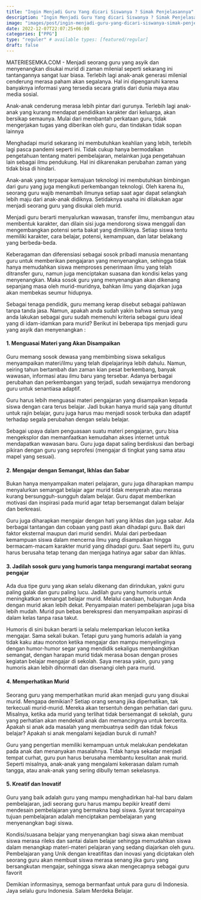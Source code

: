 ```yaml
---
title: "Ingin Menjadi Guru Yang dicari Siswanya ? Simak Penjelasannya"
description: "Ingin Menjadi Guru Yang dicari Siswanya ? Simak Penjelasannya"
image: "images/post/ingin-menjadi-guru-yang-dicari-siswanya-simak-penjelasannya.png"
date: 2022-12-07T22:07:25+06:00
categories: ["PPG"]
type: "reguler" # available types: [featured/regular]
draft: false
---
```


MATERIESEMKA.COM - Menjadi seorang guru yang asyik dan menyenangkan disukai murid di zaman milenial seperti sekarang ini tantangannya sangat luar biasa. Terlebih lagi anak-anak generasi milenial cenderung merasa paham akan segalanya. Hal ini dipengaruhi karena banyaknya informasi yang tersedia secara gratis dari dunia maya atau media sosial. 

Anak-anak cenderung merasa lebih pintar dari gurunya. Terlebih lagi anak-anak yang kurang mendapat pendidikan karakter dari keluarga, akan bersikap semaunya. Mulai dari membantah perkataan guru, tidak mengerjakan tugas yang diberikan oleh guru, dan tindakan tidak sopan lainnya

Menghadapi murid sekarang ini membutuhkan keahlian yang lebih, terlebih lagi pasca pandemi seperti ini. Tidak cukup hanya bermodalkan pengetahuan tentang materi pembelajaran, melainkan juga pengetahuan lain sebagai ilmu pendukung. Hal ini dikarenakan perubahan zaman yang tidak bisa di hindari.

Anak-anak yang terpapar kemajuan teknologi ini membutuhkan bimbingan dari guru yang juga mengikuti perkembangan teknologi. Oleh karena itu, seorang guru wajib menambah ilmunya setiap saat agar dapat selangkah lebih maju dari anak-anak didiknya. Setidaknya usaha ini dilakukan agar menjadi seorang guru yang disukai oleh murid.

Menjadi guru berarti menyalurkan wawasan, transfer ilmu, membangun atau membentuk karakter, dan dilain sisi juga mendorong siswa menggali dan mengembangkan potensi serta bakat yang dimilikinya. Setiap siswa tentu memiliki karakter, cara belajar, potensi, kemampuan, dan latar belakang yang berbeda-beda. 

Keberagaman dan diferensiasi sebagai sosok pribadi manusia menantang guru untuk memberikan pengajaran yang menyenangkan, sehingga tidak hanya memudahkan siswa memproses penerimaan ilmu yang telah ditransfer guru, namun juga menciptakan suasana dan kondisi kelas yang menyenangkan. Maka sosok guru yang menyenangkan akan dikenang sepanjang masa oleh murid-muridnya, bahkan ilmu yang diajarkan juga akan membekas seumur hidupnya.

Sebagai tenaga pendidik, guru memang kerap disebut sebagai pahlawan tanpa tanda jasa. Namun, apakah anda sudah yakin bahwa semua yang anda lakukan sebagai guru sudah memenuhi kriteria sebagai guru ideal yang di idam-idamkan para murid? Berikut ini beberapa tips menjadi guru yang asyik dan menyenangkan :


#### 1.	Menguasai Materi yang Akan Disampaikan

Guru memang sosok dewasa yang membimbing siswa sekaligus menyampaikan materi/ilmu yang telah dipelajarinya lebih dahulu. Namun, seiring tahun bertambah dan zaman kian pesat berkembang, banyak wawasan, informasi atau ilmu baru yang tersebar. Adanya berbagai perubahan dan perkembangan yang terjadi, sudah sewajarnya mendorong guru untuk senantiasa adaptif. 

Guru harus lebih menguasai materi pengajaran yang disampaikan kepada siswa dengan cara terus belajar. Jadi bukan hanya murid saja yang dituntut untuk rajin belajar, guru juga harus mau menjadi sosok terbuka dan adaptif terhadap segala perubahan dengan selalu belajar.

Sebagai upaya dalam penguasaan suatu materi pengajaran, guru bisa mengeksplor dan memanfaatkan kemudahan akses internet untuk mendapatkan wawasan baru. Guru juga dapat saling berdiskusi dan berbagi pikiran dengan guru yang seprofesi (mengajar di tingkat yang sama atau mapel yang sesuai).


#### 2.	Mengajar dengan Semangat, Ikhlas dan Sabar

Bukan hanya menyampaikan materi pelajaran, guru juga diharapkan mampu menyalurkan semangat belajar agar murid tidak menyerah atau merasa kurang bersungguh-sungguh dalam belajar. Guru dapat memberikan motivasi dan inspirasi pada murid agar tetap bersemangat dalam belajar dan berkreasi.

Guru juga diharapkan mengajar dengan hati yang ikhlas dan juga sabar. Ada berbagai tantangan dan cobaan yang pasti akan dihadapi guru. Baik dari faktor eksternal maupun dari murid sendiri. Mulai dari perbedaan kemampuan siswa dalam mencerna ilmu yang disampaikan hingga bermacam-macam karakter murid yang dihadapi guru. Saat seperti itu, guru harus berusaha tetap tenang dan menjaga hatinya agar sabar dan ikhlas.


#### 3.	Jadilah sosok guru yang humoris tanpa mengurangi martabat seorang pengajar

Ada dua tipe guru yang akan selalu dikenang dan dirindukan, yakni guru paling galak dan guru paling lucu. Jadilah guru yang humoris untuk meningkatkan semangat belajar murid. Melalui candaan, hubungan Anda dengan murid akan lebih dekat. Penyampaian materi pembelajaran juga bisa lebih mudah. Murid pun bebas berekspresi dan menyampaikan aspirasi di dalam kelas tanpa rasa takut.

Humoris di sini bukan berarti ia selalu melemparkan lelucon ketika mengajar. Sama sekali bukan. Tetapi guru yang humoris adalah ia yang tidak kaku atau monoton ketika mengajar dan mampu menyelinginya dengan humor-humor segar yang mendidik sekaligus membangkitkan semangat, dengan harapan murid tidak merasa bosan dengan proses kegiatan belajar mengajar di sekolah. Saya merasa yakin, guru yang humoris akan lebih dihormati dan disenangi oleh para murid.


#### 4.	Memperhatikan Murid

Seorang guru yang memperhatikan murid akan menjadi guru yang disukai murid. Mengapa demikian? Setiap orang senang jika diperhatikan, tak terkecuali murid-murid. Mereka akan tersentuh dengan perhatian dari guru. Misalnya, ketika ada murid yang terlihat tidak bersemangat di sekolah, guru yang perhatian akan mendekati anak dan memancingnya untuk bercerita. Apakah si anak ada masalah yang membuatnya sedih dan tidak fokus belajar?  Apakah si anak mengalami kejadian buruk di rumah?

Guru yang pengertian memiliki kemampuan untuk melakukan pendekatan pada anak dan menanyakan masalahnya. Tidak hanya sekadar menjadi tempat curhat, guru pun harus berusaha membantu kesulitan anak murid. Seperti misalnya, anak-anak yang mengalami kekerasan dalam rumah tangga, atau anak-anak yang sering dibully teman sekelasnya.


#### 5.	Kreatif dan Inovatif

Guru yang baik adalah guru yang mampu menghadirkan hal-hal baru dalam pembelajaran, jadi seorang guru harus mampu bepikir kreatif demi mendesain pembelajaran yang bermakna bagi siswa. Syarat tercapainya tujuan pembelajaran adalah menciptakan pembelajaran yang menyenangkan bagi siswa.

Kondisi/suasana belajar yang menyenangkan bagi siswa akan membuat siswa merasa rileks dan santai dalam belajar sehingga memudahkan siswa dalam menangkap materi-materi pelajaran yang sedang diajarkan oleh guru. Pembelajaran yang Unik dengan kreatifitas dan inovasi yang diciptakan oleh seorang guru akan membuat siswa merasa senang jika guru yang bersangkutan mengajar, sehingga siswa akan mengecapnya sebagai guru favorit


Demikian informasinya, semoga bermanfaat untuk para guru di Indonesia.
Jaya selalu guru Indonesia.
Salam Merdeka Belajar.

